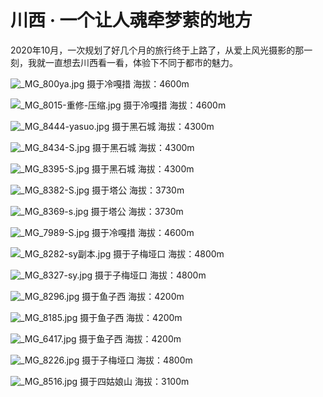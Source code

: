 # 川西 · 一个让人魂牵梦萦的地方

2020年10月，一次规划了好几个月的旅行终于上路了，从爱上风光摄影的那一刻，我就一直想去川西看一看，体验下不同于都市的魅力。

![_MG_800ya.jpg](http://ww1.sinaimg.cn/large/a760927bgy1godq08mckoj24802tce88.jpg)
摄于冷嘎措 海拔：4600m

![_MG_8015-重修-压缩.jpg](http://ww1.sinaimg.cn/large/a760927bgy1godq00k41uj21bk0u0e81.jpg)
摄于冷嘎措 海拔：4600m

![_MG_8444-yasuo.jpg](http://ww1.sinaimg.cn/large/a760927bgy1godq00kmt5j21900u0b29.jpg)
摄于黑石城 海拔：4300m

![_MG_8434-S.jpg](http://ww1.sinaimg.cn/large/a760927bgy1godq00kts8j21900u01kx.jpg)
摄于黑石城 海拔：4300m

![_MG_8395-S.jpg](http://ww1.sinaimg.cn/large/a760927bgy1godq00sxehj21hb0u07wh.jpg)
摄于黑石城 海拔：4300m

![_MG_8382-S.jpg](http://ww1.sinaimg.cn/large/a760927bgy1godq0270w3j21900u04qp.jpg)
摄于塔公 海拔：3730m

![_MG_8369-s.jpg](http://ww1.sinaimg.cn/large/a760927bgy1godq05ydakj24802tcx6u.jpg)
摄于塔公 海拔：3730m

![_MG_7989-S.jpg](http://ww1.sinaimg.cn/large/a760927bgy1godq06p6bbj24802hdqva.jpg)
摄于冷嘎措 海拔：4600m

![_MG_8282-sy副本.jpg](http://ww1.sinaimg.cn/large/a760927bgy1godq07wpzxj24432qqnpi.jpg)
摄于子梅垭口 海拔：4800m

![_MG_8327-sy.jpg](http://ww1.sinaimg.cn/large/a760927bgy1godq01uz15j24802tcnpg.jpg)
摄于子梅垭口 海拔：4800m

![_MG_8296.jpg](http://ww1.sinaimg.cn/large/a760927bgy1godq02vrywj22tc4804qt.jpg)
摄于鱼子西 海拔：4200m

![_MG_8185.jpg](http://ww1.sinaimg.cn/large/a760927bgy1godq03imrxj22tc4804qt.jpg)
摄于鱼子西 海拔：4200m

![_MG_6417.jpg](http://ww1.sinaimg.cn/large/a760927bgy1godq069vxjj24mo334qv8.jpg)
摄于鱼子西 海拔：4200m

![_MG_8226.jpg](http://ww1.sinaimg.cn/large/a760927bgy1godq0705boj22tc480x6t.jpg)
摄于子梅垭口 海拔：4800m

![_MG_8516.jpg](http://ww1.sinaimg.cn/large/a760927bgy1godq05k3unj22tc4801l0.jpg)
摄于四姑娘山 海拔：3100m